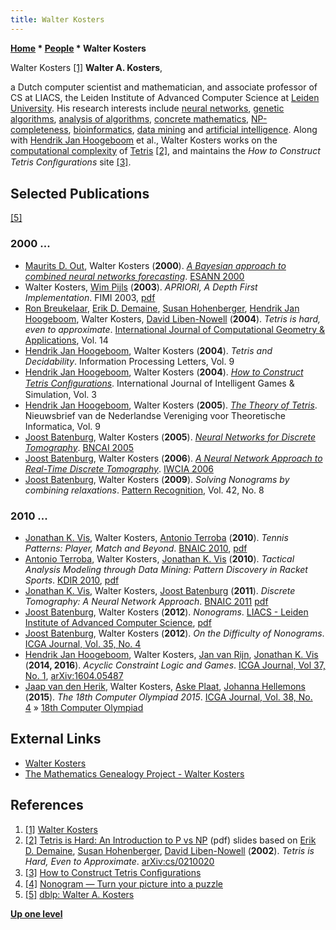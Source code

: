 ```yaml
---
title: Walter Kosters
---
```

**[Home](Home "Home") \* [People](People "People") \* Walter Kosters**



 [](http://liacs.leidenuniv.nl/~kosterswa/) Walter Kosters <a id="cite-note-1" href="#cite-ref-1">[1]</a> 
**Walter A. Kosters**,  

a Dutch computer scientist and mathematician, and associate professor of CS at LIACS, the Leiden Institute of Advanced Computer Science at [Leiden University](Leiden_University "Leiden University"). His research interests include [neural networks](Neural_Networks "Neural Networks"), [genetic algorithms](Genetic_Programming#GeneticAlgorithm "Genetic Programming"), [analysis of algorithms](https://en.wikipedia.org/wiki/Analysis_of_algorithms), [concrete mathematics](https://en.wikipedia.org/wiki/Concrete_Mathematics), [NP-completeness](https://en.wikipedia.org/wiki/NP-complete), [bioinformatics](https://en.wikipedia.org/wiki/Bioinformatics), [data mining](https://en.wikipedia.org/wiki/Data_mining) and [artificial intelligence](Artificial_Intelligence "Artificial Intelligence"). Along with [Hendrik Jan Hoogeboom](Hendrik_Jan_Hoogeboom "Hendrik Jan Hoogeboom") et al., Walter Kosters works on the [computational complexity](https://en.wikipedia.org/wiki/Computational_complexity_theory) of [Tetris](https://en.wikipedia.org/wiki/Tetris) <a id="cite-note-2" href="#cite-ref-2">[2]</a>, and maintains the *How to Construct Tetris Conﬁgurations* site <a id="cite-note-3" href="#cite-ref-3">[3]</a>. 



## Selected Publications


<a id="cite-note-5" href="#cite-ref-5">[5]</a>



### 2000 ...


* [Maurits D. Out](https://dblp.uni-trier.de/pers/hd/o/Out:Maurits_D=), Walter Kosters (**2000**). *[A Bayesian approach to combined neural networks forecasting](https://www.researchgate.net/publication/2610192_A_Bayesian_Approach_to_Combined_Neural_Networks_Forecasting)*. [ESANN 2000](https://dblp.uni-trier.de/db/conf/esann/esann2000.html)
* Walter Kosters, [Wim Pijls](Wim_Pijls "Wim Pijls") (**2003**). *APRIORI, A Depth First Implementation*. FIMI 2003, [pdf](http://ceur-ws.org/Vol-90/kosters.pdf)
* [Ron Breukelaar](http://www.informatik.uni-trier.de/~ley/pers/hd/b/Breukelaar:Ron), [Erik D. Demaine](Erik_D._Demaine "Erik D. Demaine"), [Susan Hohenberger](Mathematician#SHohenberger "Mathematician"), [Hendrik Jan Hoogeboom](Hendrik_Jan_Hoogeboom "Hendrik Jan Hoogeboom"), Walter Kosters, [David Liben-Nowell](Mathematician#DLibenNowell "Mathematician") (**2004**). *Tetris is hard, even to approximate*. [International Journal of Computational Geometry & Applications](http://www.worldscientific.com/worldscinet/ijcga), Vol. 14
* [Hendrik Jan Hoogeboom](Hendrik_Jan_Hoogeboom "Hendrik Jan Hoogeboom"), Walter Kosters (**2004**). *Tetris and Decidability*. Information Processing Letters, Vol. 9
* [Hendrik Jan Hoogeboom](Hendrik_Jan_Hoogeboom "Hendrik Jan Hoogeboom"), Walter Kosters (**2004**). *[How to Construct Tetris Conﬁgurations](http://www.liacs.nl/~kosters/tetris/)*. International Journal of Intelligent Games & Simulation, Vol. 3
* [Hendrik Jan Hoogeboom](Hendrik_Jan_Hoogeboom "Hendrik Jan Hoogeboom"), Walter Kosters (**2005**). *[The Theory of Tetris](http://www.ibrarian.net/navon/page.jsp?paperid=3095440&searchTerm=3+3v)*. Nieuwsbrief van de Nederlandse Vereniging voor Theoretische Informatica, Vol. 9
* [Joost Batenburg](Joost_Batenburg "Joost Batenburg"), Walter Kosters (**2005**). *[Neural Networks for Discrete Tomography](https://www.researchgate.net/publication/220799946_Neural_Networks_for_Discrete_Tomography)*. [BNCAI 2005](https://dblp.uni-trier.de/db/conf/bnaic/bnaic2005.html#BatenburgK05)
* [Joost Batenburg](Joost_Batenburg "Joost Batenburg"), Walter Kosters (**2006**). *[A Neural Network Approach to Real-Time Discrete Tomography](https://link.springer.com/chapter/10.1007/11774938_31)*. [IWCIA 2006](https://dblp.uni-trier.de/db/conf/iwcia/iwcia2006.html#BatenburgK06)
* [Joost Batenburg](Joost_Batenburg "Joost Batenburg"), Walter Kosters (**2009**). *Solving Nonograms by combining relaxations*. [Pattern Recognition](http://www.journals.elsevier.com/pattern-recognition/), Vol. 42, No. 8


### 2010 ...


* [Jonathan K. Vis](index.php?title=Jonathan_K._Vis&action=edit&redlink=1 "Jonathan K. Vis (page does not exist)"), Walter Kosters, [Antonio Terroba](http://dblp.uni-trier.de/pers/hd/a/Acha:Antonio_Terroba) (**2010**). *Tennis Patterns: Player, Match and Beyond*. [BNAIC 2010](http://bnaic2010.uni.lu/), [pdf](http://www.liacs.nl/~jvis/bnaic2010.pdf)
* [Antonio Terroba](http://dblp.uni-trier.de/pers/hd/a/Acha:Antonio_Terroba), Walter Kosters, [Jonathan K. Vis](index.php?title=Jonathan_K._Vis&action=edit&redlink=1 "Jonathan K. Vis (page does not exist)") (**2010**). *Tactical Analysis Modeling through Data Mining: Pattern Discovery in Racket Sports*. [KDIR 2010](http://www.kdir.ic3k.org/KDIR2010/), [pdf](http://www.liacs.nl/~jvis/kdir2010.pdf)
* [Jonathan K. Vis](index.php?title=Jonathan_K._Vis&action=edit&redlink=1 "Jonathan K. Vis (page does not exist)"), Walter Kosters, [Joost Batenburg](Joost_Batenburg "Joost Batenburg") (**2011**). *Discrete Tomography: A Neural Network Approach*. [BNAIC 2011](http://allserv.kahosl.be/bnaic2011/) [pdf](http://www.liacs.nl/~jvis/bnaic2011.pdf)
* [Joost Batenburg](Joost_Batenburg "Joost Batenburg"), Walter Kosters (**2012**). *Nonograms*. [LIACS - Leiden Institute of Advanced Computer Science](http://www.liacs.nl/), [pdf](http://www.liacs.nl/~kosters/nvti2012.pdf)
* [Joost Batenburg](Joost_Batenburg "Joost Batenburg"), Walter Kosters (**2012**). *On the Difficulty of Nonograms*. [ICGA Journal, Vol. 35, No. 4](ICGA_Journal#35_4 "ICGA Journal")
* [Hendrik Jan Hoogeboom](Hendrik_Jan_Hoogeboom "Hendrik Jan Hoogeboom"), Walter Kosters, [Jan van Rijn](Jan_van_Rijn "Jan van Rijn"), [Jonathan K. Vis](index.php?title=Jonathan_K._Vis&action=edit&redlink=1 "Jonathan K. Vis (page does not exist)") (**2014, 2016**). *Acyclic Constraint Logic and Games*. [ICGA Journal, Vol 37, No. 1](ICGA_Journal#37_1 "ICGA Journal"), [arXiv:1604.05487](https://arxiv.org/abs/1604.05487)
* [Jaap van den Herik](Jaap_van_den_Herik "Jaap van den Herik"), Walter Kosters, [Aske Plaat](Aske_Plaat "Aske Plaat"), [Johanna Hellemons](Johanna_Hellemons "Johanna Hellemons") (**2015**). *The 18th Computer Olympiad 2015*. [ICGA Journal, Vol. 38, No. 4](ICGA_Journal#38_4 "ICGA Journal") » [18th Computer Olympiad](18th_Computer_Olympiad "18th Computer Olympiad")


## External Links


* [Walter Kosters](http://www.liacs.nl/~kosters/)
* [The Mathematics Genealogy Project - Walter Kosters](https://www.mathgenealogy.org/id.php?id=52453)


## References


1. <a id="cite-ref-1" href="#cite-note-1">[1]</a> [Walter Kosters](http://liacs.leidenuniv.nl/~kosterswa/)
2. <a id="cite-ref-2" href="#cite-note-2">[2]</a> [Tetris is Hard: An Introduction to P vs NP](https://www.cs.jhu.edu/~susan/600.363/tetris.pdf) (pdf) slides based on [Erik D. Demaine](Erik_D._Demaine "Erik D. Demaine"), [Susan Hohenberger](Mathematician#SHohenberger "Mathematician"), [David Liben-Nowell](Mathematician#DLibenNowell "Mathematician") (**2002**). *Tetris is Hard, Even to Approximate*. [arXiv:cs/0210020](https://arxiv.org/abs/cs/0210020)
3. <a id="cite-ref-3" href="#cite-note-3">[3]</a> [How to Construct Tetris Conﬁgurations](http://liacs.leidenuniv.nl/~kosterswa/tetris/)
4. <a id="cite-ref-4" href="#cite-note-4">[4]</a> [Nonogram — Turn your picture into a puzzle](http://www.liacs.nl/~kosters/nono/sjoerd/indexeng.html)
5. <a id="cite-ref-5" href="#cite-note-5">[5]</a> [dblp: Walter A. Kosters](https://dblp.uni-trier.de/pers/hd/k/Kosters:Walter_A=.html)

**[Up one level](People "People")**







 
